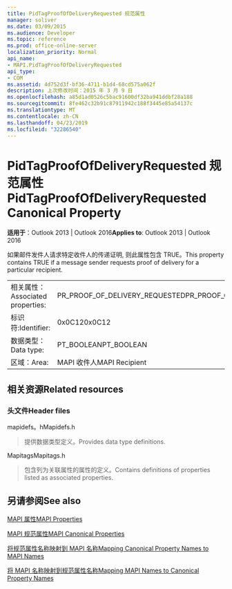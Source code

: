 ```yaml
---
title: PidTagProofOfDeliveryRequested 规范属性
manager: soliver
ms.date: 03/09/2015
ms.audience: Developer
ms.topic: reference
ms.prod: office-online-server
localization_priority: Normal
api_name:
- MAPI.PidTagProofOfDeliveryRequested
api_type:
- COM
ms.assetid: 4d752d3f-bf36-4711-b1d4-68cd575a062f
description: 上次修改时间：2015 年 3 月 9 日
ms.openlocfilehash: a85d1ad0526c5bac91600df32ba941ddbf28a188
ms.sourcegitcommit: 8fe462c32b91c87911942c188f3445e85a54137c
ms.translationtype: MT
ms.contentlocale: zh-CN
ms.lasthandoff: 04/23/2019
ms.locfileid: "32286540"
---
```

# <a name="pidtagproofofdeliveryrequested-canonical-property"></a><span data-ttu-id="6487a-103">PidTagProofOfDeliveryRequested 规范属性</span><span class="sxs-lookup"><span data-stu-id="6487a-103">PidTagProofOfDeliveryRequested Canonical Property</span></span>

  
  
<span data-ttu-id="6487a-104">**适用于**：Outlook 2013 | Outlook 2016</span><span class="sxs-lookup"><span data-stu-id="6487a-104">**Applies to**: Outlook 2013 | Outlook 2016</span></span> 
  
<span data-ttu-id="6487a-105">如果邮件发件人请求特定收件人的传递证明, 则此属性包含 TRUE。</span><span class="sxs-lookup"><span data-stu-id="6487a-105">This property contains TRUE if a message sender requests proof of delivery for a particular recipient.</span></span>
  
|||
|:-----|:-----|
|<span data-ttu-id="6487a-106">相关属性：</span><span class="sxs-lookup"><span data-stu-id="6487a-106">Associated properties:</span></span>  <br/> |<span data-ttu-id="6487a-107">PR_PROOF_OF_DELIVERY_REQUESTED</span><span class="sxs-lookup"><span data-stu-id="6487a-107">PR_PROOF_OF_DELIVERY_REQUESTED</span></span>  <br/> |
|<span data-ttu-id="6487a-108">标识符:</span><span class="sxs-lookup"><span data-stu-id="6487a-108">Identifier:</span></span>  <br/> |<span data-ttu-id="6487a-109">0x0C12</span><span class="sxs-lookup"><span data-stu-id="6487a-109">0x0C12</span></span>  <br/> |
|<span data-ttu-id="6487a-110">数据类型：</span><span class="sxs-lookup"><span data-stu-id="6487a-110">Data type:</span></span>  <br/> |<span data-ttu-id="6487a-111">PT_BOOLEAN</span><span class="sxs-lookup"><span data-stu-id="6487a-111">PT_BOOLEAN</span></span>  <br/> |
|<span data-ttu-id="6487a-112">区域：</span><span class="sxs-lookup"><span data-stu-id="6487a-112">Area:</span></span>  <br/> |<span data-ttu-id="6487a-113">MAPI 收件人</span><span class="sxs-lookup"><span data-stu-id="6487a-113">MAPI Recipient</span></span>  <br/> |
   
## <a name="related-resources"></a><span data-ttu-id="6487a-114">相关资源</span><span class="sxs-lookup"><span data-stu-id="6487a-114">Related resources</span></span>

### <a name="header-files"></a><span data-ttu-id="6487a-115">头文件</span><span class="sxs-lookup"><span data-stu-id="6487a-115">Header files</span></span>

<span data-ttu-id="6487a-116">mapidefs。h</span><span class="sxs-lookup"><span data-stu-id="6487a-116">Mapidefs.h</span></span>
  
> <span data-ttu-id="6487a-117">提供数据类型定义。</span><span class="sxs-lookup"><span data-stu-id="6487a-117">Provides data type definitions.</span></span>
    
<span data-ttu-id="6487a-118">Mapitags</span><span class="sxs-lookup"><span data-stu-id="6487a-118">Mapitags.h</span></span>
  
> <span data-ttu-id="6487a-119">包含列为关联属性的属性的定义。</span><span class="sxs-lookup"><span data-stu-id="6487a-119">Contains definitions of properties listed as associated properties.</span></span>
    
## <a name="see-also"></a><span data-ttu-id="6487a-120">另请参阅</span><span class="sxs-lookup"><span data-stu-id="6487a-120">See also</span></span>



[<span data-ttu-id="6487a-121">MAPI 属性</span><span class="sxs-lookup"><span data-stu-id="6487a-121">MAPI Properties</span></span>](mapi-properties.md)
  
[<span data-ttu-id="6487a-122">MAPI 规范属性</span><span class="sxs-lookup"><span data-stu-id="6487a-122">MAPI Canonical Properties</span></span>](mapi-canonical-properties.md)
  
[<span data-ttu-id="6487a-123">将规范属性名称映射到 MAPI 名称</span><span class="sxs-lookup"><span data-stu-id="6487a-123">Mapping Canonical Property Names to MAPI Names</span></span>](mapping-canonical-property-names-to-mapi-names.md)
  
[<span data-ttu-id="6487a-124">将 MAPI 名称映射到规范属性名称</span><span class="sxs-lookup"><span data-stu-id="6487a-124">Mapping MAPI Names to Canonical Property Names</span></span>](mapping-mapi-names-to-canonical-property-names.md)

